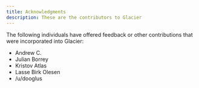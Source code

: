 ```yaml
---
title: Acknowledgments
description: These are the contributors to Glacier
---
```


The following individuals have offered feedback or other contributions that
were incorporated into Glacier:

* Andrew C.
* Julian Borrey
* Kristov Atlas
* Lasse Birk Olesen
* /u/dooglus
